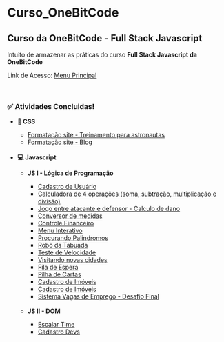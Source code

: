 # Curso_OneBitCode
<h2>Curso da OneBitCode - Full Stack Javascript</h2>
<p>
Intuito de armazenar as práticas do curso <strong>Full Stack Javascript da OneBitCode</strong>
</p>
<p>Link de Acesso: <a href="https://gustarc.github.io/Curso_OneBitCode/">Menu Principal</a></p>
<br>

<h3>&#9989 <strong>Atividades Concluidas!</strong></h3>
    <ul>
        <li><strong>&#127912 CSS</strong></li>
            <ul>
                <li><a href="https://gustarc.github.io/Curso_OneBitCode/Modulo_CSS/Exercicio_TreinamentoAstronautas/index.html" target="_blank">Formatação site - Treinamento para astronautas</a></li>
                <li><a href="https://gustarc.github.io/Curso_OneBitCode/Modulo_CSS/Exercicio_RecriandoSite_Blog/index.html" target="_blank">Formatação site - Blog</a></li>
            </ul>
            <br>
        <li><strong>&#128187 Javascript</strong></li>
            <ul>
                <li><strong>JS I - Lógica de Programação</strong></li>
                <ul>
                    <li><a href="https://gustarc.github.io/Curso_OneBitCode/Modulo_Javascript/Exercicio_CadastroDeUsuario/index.html" target="_blank">Cadastro de Usuário</a></li>
                    <li><a href="https://gustarc.github.io/Curso_OneBitCode/Modulo_Javascript/Exercicio_Calculador4Op/index.html" target="_blank">Calculadora de 4 operações (soma, subtração, multiplicação e divisão)</a></li>
                    <li><a href="https://gustarc.github.io/Curso_OneBitCode/Modulo_Javascript/Exercicio_CalculoDeDano/index.html" target="_blank">Jogo entre atacante e defensor - Calculo de dano</a></li>
                    <li><a href="https://gustarc.github.io/Curso_OneBitCode/Modulo_Javascript/Exercicio_CalculoDeMedidas/index.html" target="_blank">Conversor de medidas</a></li>
                    <li><a href="https://gustarc.github.io/Curso_OneBitCode/Modulo_Javascript/Exercicio_ControleFinanceiro/index.html" target="_blank">Controle Financeiro</a></li>
                    <li><a href="https://gustarc.github.io/Curso_OneBitCode/Modulo_Javascript/Exercicio_MenuInterativo/index.html" target="_blank">Menu Interativo</a></li>
                    <li><a href="https://gustarc.github.io/Curso_OneBitCode/Modulo_Javascript/Exercicio_ProcurandoPalindromos/index.html" target="_blank">Procurando Palindromos</a></li>
                    <li><a href="https://gustarc.github.io/Curso_OneBitCode/Modulo_Javascript/Exercicio_RoboDaTabuada/index.html" target="_blank">Robô da Tabuada</a></li>
                    <li><a href="https://gustarc.github.io/Curso_OneBitCode/Modulo_Javascript/Exercicio_TesteDeVelocidade/index.html" target="_blank">Teste de Velocidade</a></li>
                    <li><a href="https://gustarc.github.io/Curso_OneBitCode/Modulo_Javascript/Exercicio_VisitandoNovasCidades/index.html" target="_blank">Visitando novas cidades</a></li>
                    <li><a href="https://gustarc.github.io/Curso_OneBitCode/Modulo_Javascript/Exercicio_FilaDeEspera/index.html" target="_blank">Fila de Espera</a></li>
                    <li><a href="https://gustarc.github.io/Curso_OneBitCode/Modulo_Javascript/Exercicio_PilhaDeCartas/index.html" target="_blank">Pilha de Cartas</a></li>
                    <li><a href="https://gustarc.github.io/Curso_OneBitCode/Modulo_Javascript/Exercicio_CadastroDeImoveis/index.html">Cadastro de Imóveis</a></li>
                    <li><a href="https://gustarc.github.io/Curso_OneBitCode/Modulo_Javascript/Exercicio_CalculadoraGeometrica/index.html">Cadastro de Imóveis</a></li>
                    <li><a href="https://gustarc.github.io/Curso_OneBitCode/Modulo_Javascript/Exercicio_SistemaVagasDeEmprego-DesafioFinal/index.html">Sistema Vagas de Emprego - Desafio Final</a></li>
                </ul>
                <br>
                <li><strong>JS II - DOM</strong></li>
                <ul>
                    <li><a href="https://gustarc.github.io/Curso_OneBitCode/Modulo_DOM/Exercicio_EscalacaoTime/index.html" target="_blank">Escalar Time</a></li>
                    <li><a href="https://gustarc.github.io/Curso_OneBitCode/Modulo_DOM/Exercicio_CadastroDev/index.html" target="_blank">Cadastro Devs</a></li>
                </ul>
            </ul>
    </ul>
